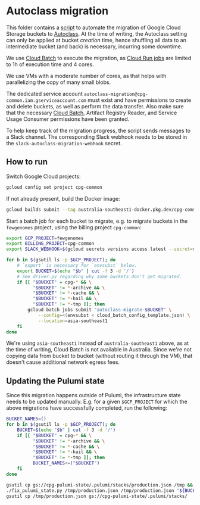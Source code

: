 # Autoclass migration

This folder contains a [script](migrate_bucket.sh) to automate the migration of Google Cloud Storage buckets to [Autoclass](https://cloud.google.com/storage/docs/autoclass). At the time of writing, the Autoclass setting can only be applied at bucket _creation_ time, hence shuffling all data to an intermediate bucket (and back) is necessary, incurring some downtime.

We use [Cloud Batch](https://cloud.google.com/batch/docs/create-run-job) to execute the migration, as [Cloud Run jobs](https://cloud.google.com/run/docs/quickstarts/jobs/create-execute) are limited to 1h of execution time and 4 cores.

We use VMs with a moderate number of cores, as that helps with parallelizing the copy of many small blobs.

The dedicated service account `autoclass-migration@cpg-common.iam.gserviceaccount.com` must exist and have permissions to create and delete buckets, as well as perform the data transfer. Also make sure that the necessary [Cloud Batch](https://cloud.google.com/batch/docs/get-started#project-prerequisites), Artifact Registry Reader, and Service Usage Consumer permissions have been granted.

To help keep track of the migration progress, the script sends messages to a Slack channel. The corresponding Slack webhook needs to be stored in the `slack-autoclass-migration-webhook` secret.

## How to run

Switch Google Cloud projects:

```sh
gcloud config set project cpg-common
```

If not already present, build the Docker image:

```sh
gcloud builds submit --tag australia-southeast1-docker.pkg.dev/cpg-common/images/autoclass-migration:latest .
```

Start a batch job for each bucket to migrate, e.g. to migrate buckets in the `fewgenomes` project, using the billing project `cpg-common`:

```sh
export GCP_PROJECT=fewgenomes
export BILLING_PROJECT=cpg-common
export SLACK_WEBHOOK=$(gcloud secrets versions access latest --secret=slack-autoclass-migration-webhook)

for b in $(gsutil ls -p $GCP_PROJECT); do
    # `export` is necessary for `envsubst` below.
    export BUCKET=$(echo "$b" | cut -f 3 -d '/')
    # See driver.py regarding why some buckets don't get migrated.
    if [[ "$BUCKET" = cpg-* && \
          "$BUCKET" != *-archive && \
          "$BUCKET" != *-cache && \
          "$BUCKET" != *-hail && \
          "$BUCKET" != *-tmp ]]; then
        gcloud batch jobs submit "autoclass-migrate-$BUCKET" \
            --config=<(envsubst < cloud_batch_config_template.json) \
            --location=asia-southeast1
    fi
done
```

We're using `asia-southeast1` instead of `australia-southeast1` above, as at the time of writing, Cloud Batch is not available in Australia. Since we're not copying data from bucket to bucket (without routing it through the VM), that doesn't cause additional network egress fees.

## Updating the Pulumi state

Since this migration happens outside of Pulumi, the infrastructure state needs to be updated manually. E.g. for a given `$GCP_PROJECT` for which the above migrations have successfully completed, run the following:

```sh
BUCKET_NAMES=()
for b in $(gsutil ls -p $GCP_PROJECT); do
    BUCKET=$(echo "$b" | cut -f 3 -d '/')
    if [[ "$BUCKET" = cpg-* && \
          "$BUCKET" != *-archive && \
          "$BUCKET" != *-cache && \
          "$BUCKET" != *-hail && \
          "$BUCKET" != *-tmp ]]; then
          BUCKET_NAMES+=("$BUCKET")
    fi
done

gsutil cp gs://cpg-pulumi-state/.pulumi/stacks/production.json /tmp && \
./fix_pulumi_state.py /tmp/production.json /tmp/production.json "${BUCKET_NAMES[@]}" && \
gsutil cp /tmp/production.json gs://cpg-pulumi-state/.pulumi/stacks/
```

